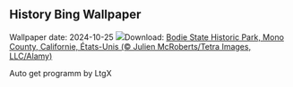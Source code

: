 ## History Bing Wallpaper
Wallpaper date: 2024-10-25
![](https://www.bing.com/th?id=OHR.BodieCalifornia_FR-CA3435010642_UHD.jpg&w=1000)Download: [Bodie State Historic Park, Mono County, Californie, États-Unis (© Julien McRoberts/Tetra Images, LLC/Alamy)](https://www.bing.com/th?id=OHR.BodieCalifornia_FR-CA3435010642_UHD.jpg)

Auto get programm by LtgX
